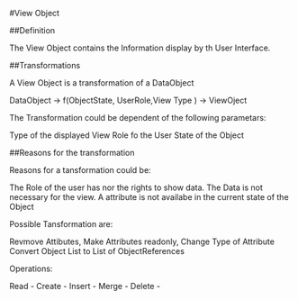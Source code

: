 #View Object

##Definition

The View Object contains the Information display by th User Interface.


##Transformations

A View Object is a transformation of a DataObject

DataObject -> f(ObjectState, UserRole,View Type ) -> ViewOject

The Transformation could be dependent of the following parametars:

Type of the displayed View
Role fo the User
State of the Object

##Reasons for the transformation

Reasons for a tansformation could be:

The Role of the user has nor the rights to show data.
The Data is not necessary for the view.
A attribute is not availabe in the current state of the Object




Possible Tansformation are:

Revmove Attibutes,
Make Attributes readonly,
Change Type of Attribute
Convert Object List to List of ObjectReferences

Operations:

Read -
Create -
Insert -
Merge -
Delete -
